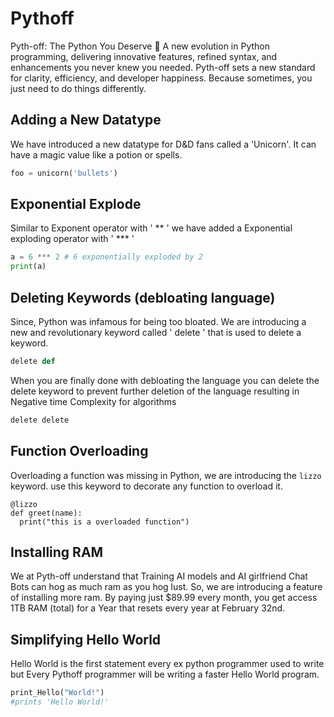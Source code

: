 # Pythoff
Pyth-off: The Python You Deserve 🐍 A new evolution in Python programming, delivering innovative features, refined syntax, and enhancements you never knew you needed. Pyth-off sets a new standard for clarity, efficiency, and developer happiness. Because sometimes, you just need to do things differently.

## Adding a New Datatype
We have introduced a new datatype for D&D fans called a 'Unicorn'. It can have a magic value like a potion or spells. 

```python
foo = unicorn('bullets')
```

##  Exponential Explode
Similar to Exponent operator with ' ** ' we have added a Exponential exploding operator with ' *** ' 

```python
a = 6 *** 2 # 6 exponentially exploded by 2
print(a)
```

## Deleting Keywords (debloating language) 
Since, Python was infamous for being too bloated. We are introducing a new and revolutionary keyword called ' delete ' that is used to delete a keyword. 
```python
delete def
```
When you are finally done with debloating the language you can delete the delete keyword to prevent further deletion of the language resulting in Negative time Complexity for algorithms
```python
delete delete
```
## Function Overloading 
Overloading a function was missing in Python, we are introducing the  ` lizzo ` keyword. use this keyword to decorate any function to overload it. 
```
@lizzo
def greet(name):
  print("this is a overloaded function")
```
## Installing RAM 
We at Pyth-off understand that Training AI models and AI girlfriend Chat Bots can hog as much ram as you hog lust. So, we are introducing a feature of installing more ram. By paying just $89.99 every month, you get access 1TB RAM (total) for a Year that resets every year at February 32nd. 

## Simplifying Hello World 
Hello World is the first statement every ex python programmer used to write but Every Pythoff programmer will be writing a faster Hello World program. 
```python
print_Hello("World!")
#prints 'Hello World!' 
```
